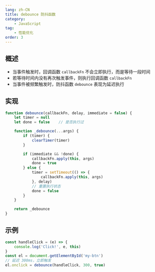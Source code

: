 ```yaml
---
lang: zh-CN
title: debounce 防抖函数
category:
    - JavaScript
tag:
    - 性能优化
order: 3
---
```


## 概述
- 当事件触发时，回调函数 `callbackFn` 不会立即执行，而是等待一段时间
- 若等待时间内没有再次触发事件，则执行回调函数 `callbackFn`
- 当事件被频繁触发时，防抖函数 `debounce` 表现为延迟执行

## 实现
```js
function debounce(callbackFn, delay, immediate = false) {
    let timer = null
    let done = false    // 是否执行过

    function _debounce(...args) {
        if (timer) {
            clearTimer(timer)
        }

        if (immediate && !done) {
            callbackFn.apply(this, args)
            done = true
        } else {
            timer = setTimeout(() => {
                callbackFn.apply(this, args)
            }, delay)
            // 重置执行状态
            done = false
        }
    }

    return _debounce
}
```

## 示例
```js
const handleClick = (e) => {
    console.log('Click!', e, this)
}
const el = document.getElementById('my-btn')
// 延迟 300ms，立即触发
el.onclick = debounce(handleClick, 300, true)
```
